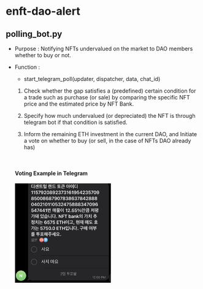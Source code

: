 # enft-dao-alert
## polling_bot.py
+ Purpose : Notifying NFTs undervalued on the market to DAO members whether to buy or not.
+ Function :

  +  start_telegram_poll(updater, dispatcher, data, chat_id)
  
    1. Check whether the gap satisfies a (predefined) certain condition for a trade such as purchase (or sale) by comparing the specific NFT price and the estimated price by NFT Bank.
    2. Specify how much undervalued (or depreciated) the NFT is through telegram bot if that condition is satisfied.
    
    3. Inform the remaining ETH investment in the current DAO, and Initiate a vote on whether to buy (or sell, in the case of NFTs DAO already has)
    
    
    <br>
    <h4>Voting Example in Telegram</h4>
    <img src="https://github.com/vandlaw7/enft-dao-alert/blob/master/for-readme/capture_polling_bot.jpg" width="250">
  

